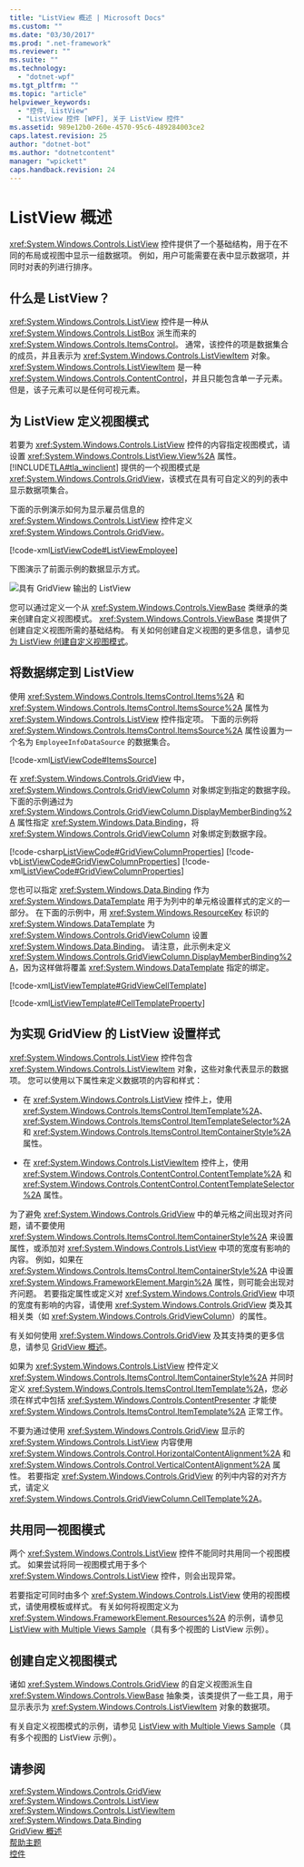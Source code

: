 ```yaml
---
title: "ListView 概述 | Microsoft Docs"
ms.custom: ""
ms.date: "03/30/2017"
ms.prod: ".net-framework"
ms.reviewer: ""
ms.suite: ""
ms.technology: 
  - "dotnet-wpf"
ms.tgt_pltfrm: ""
ms.topic: "article"
helpviewer_keywords: 
  - "控件, ListView"
  - "ListView 控件 [WPF], 关于 ListView 控件"
ms.assetid: 989e12b0-260e-4570-95c6-489284003ce2
caps.latest.revision: 25
author: "dotnet-bot"
ms.author: "dotnetcontent"
manager: "wpickett"
caps.handback.revision: 24
---
```

# ListView 概述
<xref:System.Windows.Controls.ListView> 控件提供了一个基础结构，用于在不同的布局或视图中显示一组数据项。  例如，用户可能需要在表中显示数据项，并同时对表的列进行排序。  
  
   
  
<a name="WhatisaListView"></a>   
## 什么是 ListView？  
 <xref:System.Windows.Controls.ListView> 控件是一种从 <xref:System.Windows.Controls.ListBox> 派生而来的 <xref:System.Windows.Controls.ItemsControl>。  通常，该控件的项是数据集合的成员，并且表示为 <xref:System.Windows.Controls.ListViewItem> 对象。  <xref:System.Windows.Controls.ListViewItem> 是一种 <xref:System.Windows.Controls.ContentControl>，并且只能包含单一子元素。  但是，该子元素可以是任何可视元素。  
  
<a name="DefiningaListViewView"></a>   
## 为 ListView 定义视图模式  
 若要为 <xref:System.Windows.Controls.ListView> 控件的内容指定视图模式，请设置 <xref:System.Windows.Controls.ListView.View%2A> 属性。  [!INCLUDE[TLA#tla_winclient](../../../../includes/tlasharptla-winclient-md.md)] 提供的一个视图模式是 <xref:System.Windows.Controls.GridView>，该模式在具有可自定义的列的表中显示数据项集合。  
  
 下面的示例演示如何为显示雇员信息的 <xref:System.Windows.Controls.ListView> 控件定义 <xref:System.Windows.Controls.GridView>。  
  
 [!code-xml[ListViewCode#ListViewEmployee](../../../../samples/snippets/csharp/VS_Snippets_Wpf/ListViewCode/CSharp/Window1.xaml#listviewemployee)]  
  
 下图演示了前面示例的数据显示方式。  
  
 ![具有 GridView 输出的 ListView](../../../../docs/framework/wpf/controls/media/listviewgridview.png "ListViewGridView")  
  
 您可以通过定义一个从 <xref:System.Windows.Controls.ViewBase> 类继承的类来创建自定义视图模式。  <xref:System.Windows.Controls.ViewBase> 类提供了创建自定义视图所需的基础结构。  有关如何创建自定义视图的更多信息，请参见[为 ListView 创建自定义视图模式](../../../../docs/framework/wpf/controls/how-to-create-a-custom-view-mode-for-a-listview.md)。  
  
<a name="BindingDatatoaListView"></a>   
## 将数据绑定到 ListView  
 使用 <xref:System.Windows.Controls.ItemsControl.Items%2A> 和 <xref:System.Windows.Controls.ItemsControl.ItemsSource%2A> 属性为 <xref:System.Windows.Controls.ListView> 控件指定项。  下面的示例将 <xref:System.Windows.Controls.ItemsControl.ItemsSource%2A> 属性设置为一个名为 `EmployeeInfoDataSource` 的数据集合。  
  
 [!code-xml[ListViewCode#ItemsSource](../../../../samples/snippets/csharp/VS_Snippets_Wpf/ListViewCode/CSharp/Window1.xaml#itemssource)]  
  
 在 <xref:System.Windows.Controls.GridView> 中，<xref:System.Windows.Controls.GridViewColumn> 对象绑定到指定的数据字段。  下面的示例通过为 <xref:System.Windows.Controls.GridViewColumn.DisplayMemberBinding%2A> 属性指定 <xref:System.Windows.Data.Binding>，将 <xref:System.Windows.Controls.GridViewColumn> 对象绑定到数据字段。  
  
 [!code-csharp[ListViewCode#GridViewColumnProperties](../../../../samples/snippets/csharp/VS_Snippets_Wpf/ListViewCode/CSharp/Window1.xaml.cs#gridviewcolumnproperties)]
 [!code-vb[ListViewCode#GridViewColumnProperties](../../../../samples/snippets/visualbasic/VS_Snippets_Wpf/ListViewCode/visualbasic/window1.xaml.vb#gridviewcolumnproperties)]
 [!code-xml[ListViewCode#GridViewColumnProperties](../../../../samples/snippets/csharp/VS_Snippets_Wpf/ListViewCode/CSharp/Window1.xaml#gridviewcolumnproperties)]  
  
 您也可以指定 <xref:System.Windows.Data.Binding> 作为 <xref:System.Windows.DataTemplate> 用于为列中的单元格设置样式的定义的一部分。  在下面的示例中，用 <xref:System.Windows.ResourceKey> 标识的 <xref:System.Windows.DataTemplate> 为 <xref:System.Windows.Controls.GridViewColumn> 设置 <xref:System.Windows.Data.Binding>。  请注意，此示例未定义 <xref:System.Windows.Controls.GridViewColumn.DisplayMemberBinding%2A>，因为这样做将覆盖 <xref:System.Windows.DataTemplate> 指定的绑定。  
  
 [!code-xml[ListViewTemplate#GridViewCellTemplate](../../../../samples/snippets/csharp/VS_Snippets_Wpf/ListViewTemplate/CS/window1.xaml#gridviewcelltemplate)]  
  
 [!code-xml[ListViewTemplate#CellTemplateProperty](../../../../samples/snippets/csharp/VS_Snippets_Wpf/ListViewTemplate/CS/window1.xaml#celltemplateproperty)]  
  
<a name="StylingaListView"></a>   
## 为实现 GridView 的 ListView 设置样式  
 <xref:System.Windows.Controls.ListView> 控件包含 <xref:System.Windows.Controls.ListViewItem> 对象，这些对象代表显示的数据项。  您可以使用以下属性来定义数据项的内容和样式：  
  
-   在 <xref:System.Windows.Controls.ListView> 控件上，使用 <xref:System.Windows.Controls.ItemsControl.ItemTemplate%2A>、<xref:System.Windows.Controls.ItemsControl.ItemTemplateSelector%2A> 和 <xref:System.Windows.Controls.ItemsControl.ItemContainerStyle%2A> 属性。  
  
-   在 <xref:System.Windows.Controls.ListViewItem> 控件上，使用 <xref:System.Windows.Controls.ContentControl.ContentTemplate%2A> 和 <xref:System.Windows.Controls.ContentControl.ContentTemplateSelector%2A> 属性。  
  
 为了避免 <xref:System.Windows.Controls.GridView> 中的单元格之间出现对齐问题，请不要使用 <xref:System.Windows.Controls.ItemsControl.ItemContainerStyle%2A> 来设置属性，或添加对 <xref:System.Windows.Controls.ListView> 中项的宽度有影响的内容。  例如，如果在 <xref:System.Windows.Controls.ItemsControl.ItemContainerStyle%2A> 中设置 <xref:System.Windows.FrameworkElement.Margin%2A> 属性，则可能会出现对齐问题。  若要指定属性或定义对 <xref:System.Windows.Controls.GridView> 中项的宽度有影响的内容，请使用 <xref:System.Windows.Controls.GridView> 类及其相关类（如 <xref:System.Windows.Controls.GridViewColumn>）的属性。  
  
 有关如何使用 <xref:System.Windows.Controls.GridView> 及其支持类的更多信息，请参见 [GridView 概述](../../../../docs/framework/wpf/controls/gridview-overview.md)。  
  
 如果为 <xref:System.Windows.Controls.ListView> 控件定义 <xref:System.Windows.Controls.ItemsControl.ItemContainerStyle%2A> 并同时定义 <xref:System.Windows.Controls.ItemsControl.ItemTemplate%2A>，您必须在样式中包括 <xref:System.Windows.Controls.ContentPresenter> 才能使 <xref:System.Windows.Controls.ItemsControl.ItemTemplate%2A> 正常工作。  
  
 不要为通过使用 <xref:System.Windows.Controls.GridView> 显示的 <xref:System.Windows.Controls.ListView> 内容使用 <xref:System.Windows.Controls.Control.HorizontalContentAlignment%2A> 和 <xref:System.Windows.Controls.Control.VerticalContentAlignment%2A> 属性。  若要指定 <xref:System.Windows.Controls.GridView> 的列中内容的对齐方式，请定义 <xref:System.Windows.Controls.GridViewColumn.CellTemplate%2A>。  
  
<a name="UsingtheSameViewMoreThanOnce"></a>   
## 共用同一视图模式  
 两个 <xref:System.Windows.Controls.ListView> 控件不能同时共用同一个视图模式。  如果尝试将同一视图模式用于多个 <xref:System.Windows.Controls.ListView> 控件，则会出现异常。  
  
 若要指定可同时由多个 <xref:System.Windows.Controls.ListView> 使用的视图模式，请使用模板或样式。  有关如何将视图定义为 <xref:System.Windows.FrameworkElement.Resources%2A> 的示例，请参见 [ListView with Multiple Views Sample](http://go.microsoft.com/fwlink/?LinkID=160013)（具有多个视图的 ListView 示例）。  
  
<a name="CreatingaCustomView"></a>   
## 创建自定义视图模式  
 诸如 <xref:System.Windows.Controls.GridView> 的自定义视图派生自 <xref:System.Windows.Controls.ViewBase> 抽象类，该类提供了一些工具，用于显示表示为 <xref:System.Windows.Controls.ListViewItem> 对象的数据项。  
  
 有关自定义视图模式的示例，请参见 [ListView with Multiple Views Sample](http://go.microsoft.com/fwlink/?LinkID=160013)（具有多个视图的 ListView 示例）。  
  
## 请参阅  
 <xref:System.Windows.Controls.GridView>   
 <xref:System.Windows.Controls.ListView>   
 <xref:System.Windows.Controls.ListViewItem>   
 <xref:System.Windows.Data.Binding>   
 [GridView 概述](../../../../docs/framework/wpf/controls/gridview-overview.md)   
 [帮助主题](../../../../docs/framework/wpf/controls/listview-how-to-topics.md)   
 [控件](../../../../docs/framework/wpf/advanced/optimizing-performance-controls.md)